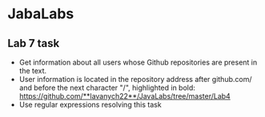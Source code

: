 # JabaLabs
## Lab 7 task
- Get information about all users whose Github repositories are present in the text.
- User information is located in the repository address after github.com/ and before the next character "/", 
 highlighted in bold: https://github.com/**lavanych22**/JavaLabs/tree/master/Lab4
- Use regular expressions resolving this task

